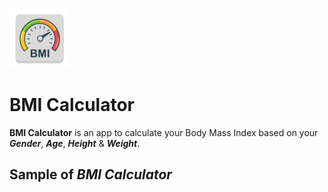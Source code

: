![BMI Calculator](https://github.com/puru-ganda/images/blob/master/bmi_calculator_pics/bmi_calculator_icon.png)
# BMI Calculator
**BMI Calculator** is an app to calculate your Body Mass Index based on your _**Gender**_, _**Age**_, _**Height**_ & _**Weight**_.

## Sample of _BMI Calculator_

